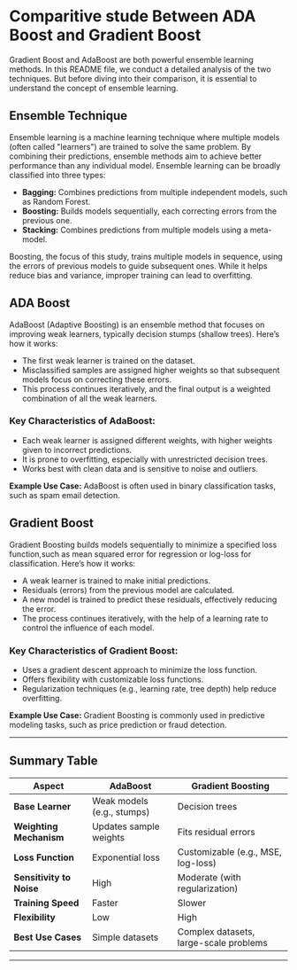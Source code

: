 # Comparitive stude Between ADA Boost and Gradient Boost

Gradient Boost and AdaBoost are both powerful ensemble learning methods. In this README file, we conduct a detailed analysis of the two techniques. 
But before diving into their comparison, it is essential to understand the concept of ensemble learning.

## Ensemble Technique
Ensemble learning is a machine learning technique where multiple models (often called "learners") are trained to solve the same problem. 
By combining their predictions, ensemble methods aim to achieve better performance than any individual model. Ensemble learning can be broadly classified into three types:

- **Bagging:** Combines predictions from multiple independent models, such as Random Forest.
- **Boosting:** Builds models sequentially, each correcting errors from the previous one.
- **Stacking:** Combines predictions from multiple models using a meta-model.

Boosting, the focus of this study, trains multiple models in sequence, using the errors of previous models to guide subsequent ones. 
While it helps reduce bias and variance, improper training can lead to overfitting.

## ADA Boost
AdaBoost (Adaptive Boosting) is an ensemble method that focuses on improving weak learners, typically decision stumps (shallow trees). 
Here’s how it works:
- The first weak learner is trained on the dataset.
- Misclassified samples are assigned higher weights so that subsequent models focus on correcting these errors.
- This process continues iteratively, and the final output is a weighted combination of all the weak learners.

### Key Characteristics of AdaBoost:
- Each weak learner is assigned different weights, with higher weights given to incorrect predictions.
- It is prone to overfitting, especially with unrestricted decision trees.
- Works best with clean data and is sensitive to noise and outliers.

**Example Use Case:** AdaBoost is often used in binary classification tasks, such as spam email detection.

## Gradient Boost
Gradient Boosting builds models sequentially to minimize a specified loss function,such as mean squared error for regression or log-loss for classification.
Here’s how it works:
- A weak learner is trained to make initial predictions.
- Residuals (errors) from the previous model are calculated.
- A new model is trained to predict these residuals, effectively reducing the error.
- The process continues iteratively, with the help of a learning rate to control the influence of each model.

### Key Characteristics of Gradient Boost:
- Uses a gradient descent approach to minimize the loss function.
- Offers flexibility with customizable loss functions.
- Regularization techniques (e.g., learning rate, tree depth) help reduce overfitting.

**Example Use Case:** Gradient Boosting is commonly used in predictive modeling tasks, such as price prediction or fraud detection.

---

## Summary Table

| **Aspect**            | **AdaBoost**                           | **Gradient Boosting**                   |
|------------------------|----------------------------------------|----------------------------------------|
| **Base Learner**       | Weak models (e.g., stumps)            | Decision trees                         |
| **Weighting Mechanism**| Updates sample weights                | Fits residual errors                   |
| **Loss Function**      | Exponential loss                      | Customizable (e.g., MSE, log-loss)     |
| **Sensitivity to Noise**| High                                 | Moderate (with regularization)         |
| **Training Speed**     | Faster                                | Slower                                 |
| **Flexibility**        | Low                                   | High                                   |
| **Best Use Cases**     | Simple datasets                       | Complex datasets, large-scale problems |

---
